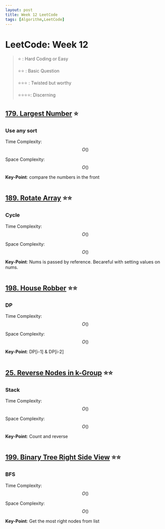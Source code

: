 ```yaml
---
layout: post
title: Week 12 LeetCode
tags: [Algorithm,LeetCode]
---
```

# LeetCode: Week 12
> :star: : Hard Coding or Easy
>
> :star::star: : Basic Question
>
> :star::star::star: : Twisted but worthy
>
> :star::star::star::star:: Discerning

## [179. Largest Number](https://leetcode.com/problems/largest-number/) :star:

### Use any sort

Time Complexity: $$O()$$

Space Complexity: $$O()$$

**Key-Point**:  compare the numbers in the front

```python

```
## [189. Rotate Array](https://leetcode.com/problems/rotate-array/) :star::star:

### Cycle
Time Complexity: $$O()$$

Space Complexity: $$O()$$

**Key-Point**:  Nums is passed by reference. Becareful with setting values on nums.

```python

```
## [198. House Robber](https://leetcode.com/problems/house-robber/) :star::star:

### DP
Time Complexity: $$O()$$

Space Complexity: $$O()$$

**Key-Point**:  DP\[i-1] & DP\[i-2]

```python

```
## [25. Reverse Nodes in k-Group](https://leetcode.com/problems/reverse-nodes-in-k-group/) :star::star:

### Stack
Time Complexity: $$O()$$

Space Complexity: $$O()$$

**Key-Point**: Count and reverse

```python

```

## [199. Binary Tree Right Side View](https://leetcode.com/problems/binary-tree-right-side-view/) :star::star:

### BFS
Time Complexity: $$O()$$

Space Complexity: $$O()$$

**Key-Point**: Get the most right nodes from list
```python

```

